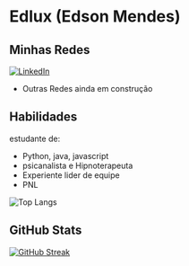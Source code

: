 # Edlux (Edson Mendes)

## Minhas Redes 
[![LinkedIn](https://img.shields.io/badge/LinkedIn-0077B5?style=for-the-badge&logo=linkedin&logoColor=Black)](https://www.linkedin.com/in/edson-mendes-140397310/)
 * Outras Redes  ainda em construção
## Habilidades
 estudante de:
 * Python, java, javascript
 * psicanalista e Hipnoterapeuta
 * Experiente lider de equipe
 * PNL

 ![Top Langs](https://github-readme-stats-git-masterrstaa-rickstaa.vercel.app/api/top-langs/?username=Edluxfero&bg_color=000&border_color=30A3DC&title_color=E94D5F&text_color=FFF)


## GitHub Stats
[![GitHub Streak](https://streak-stats.demolab.com/?user=Edluxfero&theme=bear&background=000&border=30A3DC&dates=FFF)](https://git.io/streak-stats)
